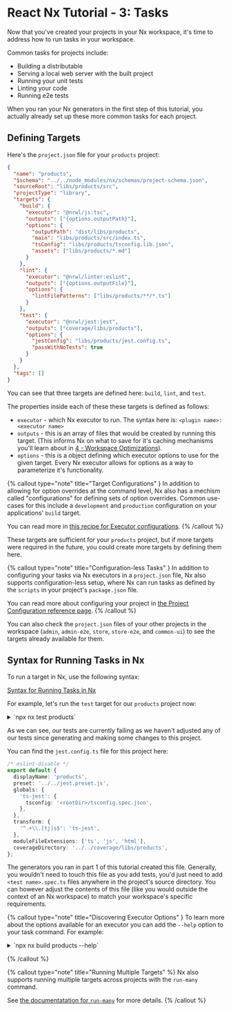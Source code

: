 # React Nx Tutorial - 3: Tasks

Now that you've created your projects in your Nx workspace, it's time to address how to run tasks in your workspace.

Common tasks for projects include:

- Building a distributable
- Serving a local web server with the built project
- Running your unit tests
- Linting your code
- Running e2e tests

When you ran your Nx generators in the first step of this tutorial, you actually already set up these more common tasks for each project.

## Defining Targets

Here's the `project.json` file for your `products` project:

```json {% filename="libs/products/project.json" %}
{
  "name": "products",
  "$schema": "../../node_modules/nx/schemas/project-schema.json",
  "sourceRoot": "libs/products/src",
  "projectType": "library",
  "targets": {
    "build": {
      "executor": "@nrwl/js:tsc",
      "outputs": ["{options.outputPath}"],
      "options": {
        "outputPath": "dist/libs/products",
        "main": "libs/products/src/index.ts",
        "tsConfig": "libs/products/tsconfig.lib.json",
        "assets": ["libs/products/*.md"]
      }
    },
    "lint": {
      "executor": "@nrwl/linter:eslint",
      "outputs": ["{options.outputFile}"],
      "options": {
        "lintFilePatterns": ["libs/products/**/*.ts"]
      }
    },
    "test": {
      "executor": "@nrwl/jest:jest",
      "outputs": ["coverage/libs/products"],
      "options": {
        "jestConfig": "libs/products/jest.config.ts",
        "passWithNoTests": true
      }
    }
  },
  "tags": []
}
```

You can see that three targets are defined here: `build`, `lint`, and `test`.

The properties inside each of these these targets is defined as follows:

- `executor` - which Nx executor to run. The syntax here is: `<plugin name>:<executor name>`
- `outputs` - this is an array of files that would be created by running this target. (This informs Nx on what to save for it's caching mechanisms you'll learn about in [4 - Workspace Optimizations](/react-tutorial/4-workspace-optimization)).
- `options` - this is a object defining which executor options to use for the given target. Every Nx executor allows for options as a way to parameterize it's functionality.

{% callout type="note" title="Target Configurations" }
In addition to allowing for option overrides at the command level, Nx also has a mechism called "configurations" for defining sets of option overrides. Common use-cases for this include a `development` and `production` configuration on your applications' `build` target.

You can read more in [this recipe for Executor configurations](/recipe/use-executor-configurations).
{% /callout %}

These targets are sufficient for your `products` project, but if more targets were required in the future, you could create more targets by defining them here.

{% callout type="note" title="Configuration-less Tasks" }
In addition to configuring your tasks via Nx executors in a `project.json` file, Nx also supports configuration-less setup, where Nx can run tasks as defined by the `scripts` in your project's `package.json` file.

You can read more about configuring your project in [the Project Configuration reference page](/reference/project-configuration).
{% /callout %}

You can also check the `project.json` files of your other projects in the workspace (`admin`, `admin-e2e`, `store`, `store-e2e`, and `common-ui`) to see the targets already available for them.

## Syntax for Running Tasks in Nx

To run a target in Nx, use the following syntax:

[Syntax for Running Tasks in Nx](/shared/react-tutorial/run-target-syntax.png)

For example, let's run the `test` target for our `products` project now:

<details>
<summary>`npx nx test products`</summary>

```bash

> nx run products:test

FAIL products libs/products/src/lib/products.spec.ts
● Test suite failed to run

    libs/products/src/lib/products.spec.ts:1:10 - error TS2724: '"./products"' has no exported member named 'products'. Did you mean 'Product'?

    1 import { products } from './products';
               ~~~~~~~~

Test Suites: 1 failed, 1 total
Tests: 0 total
Snapshots: 0 total
Time: 0.819 s
Ran all test suites.

———————————————————————————————————————————————————————————————————————————————————————————————————————————————————————————————————————————————————————————————————————————————————————————————————————————————————————————————————————————————————————————————————————————————————————————————————————————————————

> NX Ran target test for project products (2s)

    ✖    1/1 failed
    ✔    0/1 succeeded [0 read from cache]

See Nx Cloud run details at https://nx.app/runs/kV2W3MCgLC

```

</details>

As we can see, our tests are currently failing as we haven't adjusted any of our tests since generating and making some changes to this project.

You can find the `jest.config.ts` file for this project here:

```ts {% filename="libs/products/jest.config.ts" %}
/* eslint-disable */
export default {
  displayName: 'products',
  preset: '../../jest.preset.js',
  globals: {
    'ts-jest': {
      tsconfig: '<rootDir>/tsconfig.spec.json',
    },
  },
  transform: {
    '^.+\\.[tj]s$': 'ts-jest',
  },
  moduleFileExtensions: ['ts', 'js', 'html'],
  coverageDirectory: '../../coverage/libs/products',
};
```

The generators you ran in part 1 of this tutorial created this file. Generally, you wouldn't need to touch this file as you add tests, you'd just need to add `<test name>.spec.ts` files anywhere in the project's source directory. You can however adjust the contents of this file (like you would outside the context of an Nx workspace) to match your workspace's specific requirements.

{% callout type="note" title="Discovering Executor Options" }
To learn more about the options available for an executor you can add the `--help` option to your task command. For example:

<details>
<summary>`npx nx build products --help`</summary>

```bash

>  NX   run products:build [options,...]


Executor:  @nrwl/js:tsc (v14.8.3)


  Builds using TypeScript.


Options:
    --main                    The name of the main entry-point file.                      [string]
    --rootDir                 Sets the rootDir for TypeScript compilation.                [string]
                              When not defined, it uses the root of project.
    --outputPath              The output path of the generated files.                     [string]
    --tsConfig                The path to the Typescript configuration file.              [string]
    --assets                  List of static assets.                         [array] [default: []]
    --watch                   Enable re-building when files change.                      [boolean]
    --clean                   Remove previous output before build.       [boolean] [default: true]
    --transformers            List of TypeScript Transformer Plugins.        [array] [default: []]

Find more information and examples at: https://nx.dev/packages/js/executors/tsc
```

</details>

{% /callout %}

{% callout type="note" title="Running Multiple Targets" %}
Nx also supports running multiple targets across projects with the `run-many` command.

See [the documentatation for `run-many`](/nx/run-many) for more details.
{% /callout %}
